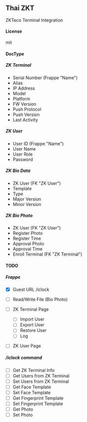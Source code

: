 ## Thai ZKT

ZKTeco Terminal Integration

#### License

mit

#### DocType

##### ZK Terminal

- Serial Number (Frappe "Name")
- Alias
- IP Address
- Model
- Platform
- FW Version
- Push Protocol
- Push Version
- Last Activity


##### ZK User

- User ID (Frappe "Name")
- User Name
- User Role
- Password


##### ZK Bio Data

- ZK User (FK "ZK User")
- Template
- Type
- Major Version
- Minor Version


##### ZK Bio Photo

- ZK User (FK "ZK User")
- Register Photo
- Register Time
- Approval Photo
- Approval Time
- Enroll Terminal (FK "ZK Terminal")


#### TODO

##### Frappe
- [x] Guest URL /iclock
- [ ] Read/Write File (Bio Photo)
- [ ] ZK Terminal Page
    - [ ] Import User
    - [ ] Export User
    - [ ] Restore User
    - [ ] Log
- [ ] ZK User Page


##### /iclock command

- [ ] Get ZK Terminal Info
- [ ] Get Users from ZK Terminal
- [ ] Set Users from ZK Terminal
- [ ] Get Face Template
- [ ] Set Face Template
- [ ] Get Fingerprint Template
- [ ] Set Fingerprint Template
- [ ] Get Photo
- [ ] Set Photo
